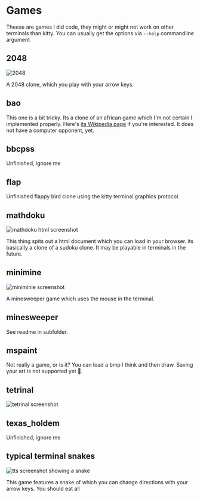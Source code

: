 # Games

Theese are games I did code, they might or might not work on other terminals than kitty.
You can usually get the options via `--help` commandline argument

## 2048
![2048](2048.png)

A 2048 clone, which you play with your arrow keys.

## bao
This one is a bit tricky.
Its a clone of an african game which I'm not certain I implemented properly.
Here's [its Wikipedia page](https://en.wikipedia.org/wiki/Bao_(game)) if you're interested.
It does not have a computer opponent, yet.

## bbcpss
Unfinished, ignore me

## flap
Unfinished flappy bird clone using the kitty terminal graphics protocol.

## mathdoku
![mathdoku html screenshot](mathdoku.rb.html.png)

This thing spits out a html document which you can load in your browser.
its basically a clone of a sudoku clone.
It may be playable in terminals in the future.

## minimine
![miniminie screenshot](minimine.png)

A minesweeper game which uses the mouse in the terminal.

## minesweeper
See readme in subfolder.

## mspaint
Not really a game, or is it?
You can load a bmp I think and then draw.
Saving your art is not supported yet 🤷.

## tetrinal
![tetrinal screenshot](tetrinal.png)

## texas_holdem
Unfinished, ignore me

## typical terminal snakes
![tts screenshot showing a snake](typical_terminal_snakes.png)

This game features a snake of which you can change directions with your arrow keys.
You should eat all
